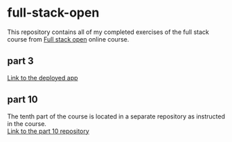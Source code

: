 # full-stack-open

This repository contains all of my completed exercises of the full stack course from [Full stack open](https://www.fullstackopen.com) online course.

## part 3
[Link to the deployed app](https://fullstack-open-phonebook-backend-wt9p.onrender.com)

## part 10

The tenth part of the course is located in a separate repository as instructed in the course.<br>
[Link to the part 10 repository](https://github.com/oskarisuonpaa/rate-repository-app)
